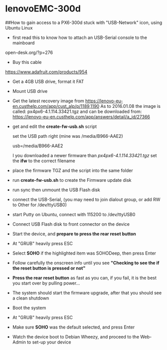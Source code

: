 # lenovoEMC-300d
##How to gain access to a PX6-300d stuck with "USB-Network" icon, using Ubuntu Linux

 * first read this to know how to attach an USB-Serial console to the mainboard

 open-desk.org/?p=276
 * Buy this cable

 https://www.adafruit.com/products/954

 * Get a 4GB USB drive, format it FAT
 * Mount USB drive
 * Get the latest recovery image from https://lenovo-eu-en.custhelp.com/app/cust_alp/p/1189,1190
   As to 2016.01.08 the image is called: px4px6-4.1.114.33421.tgz and can be downloaded from: https://lenovo-eu-en.custhelp.com/app/answers/detail/a_id/27366
  * get and edit the **create-fw-usb.sh** script
  
     set the USB path right (mine was /media/B966-AAE2)
     
     usb=/media/B966-AAE2
     
     I you downloaded a newer firmware than *px4px6-4.1.114.33421.tgz* set the **ifw** to the correct filename

* place the firmware TGZ and the script into the same folder
* run **create-fw-usb.sh** to create the Firmware update disk
* run sync then unmount the USB Flash disk
* connect the USB-Serial, (you may need to join dialout group, or add RW to Other for /dev/ttyUSB0)
* start Putty on Ubuntu, connect with 115200 to /dev/ttyUSB0 
* Connect USB Flash disk to front connector on the device
* Start the device, and **prepare to press the rear reset button**
* At "GRUB" heavily press ESC
 * Select **SOHO** if the highlighted item was SOHODeep, then press Enter
 * Follow carefully the onscreen info until you see **"Checking to see the if the reset button is pressed or not"**
 * **Press the rear reset button** as fast as you can, if you fail, it is the best you start over by pulling power...
* The system should start the firmware upgrade, after that you should see a clean shutdown
* Boot the system
* At "GRUB" heavily press ESC
* Make sure **SOHO** was the default selected, and press Enter
* Watch the device boot to Debian Wheezy, and proceed to the Web-Admin to set-up your device
